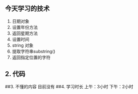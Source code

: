## 今天学习的技术
1. 日期对象
1. 设置年份方法
1. 返回星期方法
1. 设置时间
1. string 对象
1. 提取字符串substring()
1. 返回指定位置的字符

## 2. 代码

##3. 不懂的内容
目前没有
##4. 学习时长
上午：3小时
下午：2小时  
